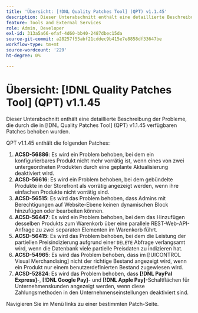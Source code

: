 ```yaml
---
title: 'Übersicht: [!DNL Quality Patches Tool] (QPT) v1.1.45'
description: Dieser Unterabschnitt enthält eine detaillierte Beschreibung der Probleme, die durch die in Version 1.1.45  [!DNL Quality Patches Tool]  Patches behoben wurden.
feature: Tools and External Services
role: Admin, Developer
exl-id: 313a5a66-efaf-4d60-bb40-2487dbec15da
source-git-commit: a28257f55abf21cddec9b415e7e8858df33647be
workflow-type: tm+mt
source-wordcount: '229'
ht-degree: 0%

---
```


# Übersicht: [!DNL Quality Patches Tool] (QPT) v1.1.45

Dieser Unterabschnitt enthält eine detaillierte Beschreibung der Probleme, die durch die in [!DNL Quality Patches Tool] (QPT) v1.1.45 verfügbaren Patches behoben wurden.

QPT v1.1.45 enthält die folgenden Patches:

1. **ACSD-56886**: Es wird ein Problem behoben, bei dem ein konfigurierbares Produkt nicht mehr vorrätig ist, wenn eines von zwei untergeordneten Produkten durch eine geplante Aktualisierung deaktiviert wird.
1. **ACSD-56616**: Es wird ein Problem behoben, bei dem gebündelte Produkte in der Storefront als vorrätig angezeigt werden, wenn ihre einfachen Produkte nicht vorrätig sind.
1. **ACSD-56515**: Es wird das Problem behoben, dass Admins mit Berechtigungen auf Website-Ebene keinen dynamischen Block hinzufügen oder bearbeiten können.
1. **ACSD-56447**: Es wird ein Problem behoben, bei dem das Hinzufügen desselben Produkts zum Warenkorb über eine parallele REST-Web-API-Anfrage zu zwei separaten Elementen im Warenkorb führt.
1. **ACSD-56415**: Es wird das Problem behoben, bei dem die Leistung der partiellen Preisindizierung aufgrund einer `DELETE` Abfrage verlangsamt wird, wenn die Datenbank viele partielle Preisdaten zu indizieren hat.
1. **ACSD-54965**: Es wird das Problem behoben, dass im [!UICONTROL Visual Merchandising] nicht der richtige Bestand angezeigt wird, wenn ein Produkt nur einem benutzerdefinierten Bestand zugewiesen wird.
1. **ACSD-52824**: Es wird das Problem behoben, dass **[!DNL PayPal Express]**-, **[!DNL Google Pay]**- und **[!DNL Apple Pay]**-Schaltflächen für Unternehmenskunden angezeigt werden, wenn diese Zahlungsmethoden in den Unternehmenseinstellungen deaktiviert sind.

Navigieren Sie im Menü links zu einer bestimmten Patch-Seite.
